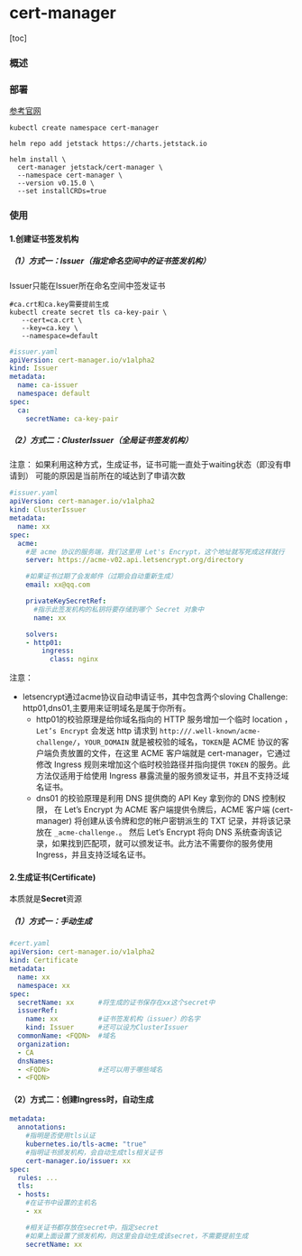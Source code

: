 # cert-manager
[toc]
### 概述
### 部署
[参考官网](https://cert-manager.io/docs/installation/kubernetes/)
```shell
kubectl create namespace cert-manager

helm repo add jetstack https://charts.jetstack.io

helm install \
  cert-manager jetstack/cert-manager \
  --namespace cert-manager \
  --version v0.15.0 \
  --set installCRDs=true
```
### 使用
#### 1.创建证书签发机构
##### （1）方式一：Issuer（指定命名空间中的证书签发机构）
Issuer只能在Issuer所在命名空间中签发证书

```shell
#ca.crt和ca.key需要提前生成
kubectl create secret tls ca-key-pair \
   --cert=ca.crt \    
   --key=ca.key \
   --namespace=default
```
```yaml
#issuer.yaml
apiVersion: cert-manager.io/v1alpha2
kind: Issuer
metadata:
  name: ca-issuer
  namespace: default
spec:
  ca:
    secretName: ca-key-pair
```

##### （2）方式二：ClusterIssuer（全局证书签发机构）
注意：
如果利用这种方式，生成证书，证书可能一直处于waiting状态（即没有申请到）
可能的原因是当前所在的域达到了申请次数
```yaml
#issuer.yaml
apiVersion: cert-manager.io/v1alpha2
kind: ClusterIssuer
metadata:
  name: xx
spec:
  acme:
    #是 acme 协议的服务端，我们这里用 Let's Encrypt，这个地址就写死成这样就行
    server: https://acme-v02.api.letsencrypt.org/directory

    #如果证书过期了会发邮件（过期会自动重新生成）
    email: xx@qq.com

    privateKeySecretRef:
      #指示此签发机构的私钥将要存储到哪个 Secret 对象中
      name: xx    

    solvers:
    - http01:
        ingress:
          class: nginx
```

注意：
* letsencrypt通过acme协议自动申请证书，其中包含两个sloving Challenge: http01,dns01,主要用来证明域名是属于你所有。
  * http01的校验原理是给你域名指向的 HTTP 服务增加一个临时 location ，`Let’s Encrypt` 会发送 http 请求到 `http:///.well-known/acme-challenge/`，`YOUR_DOMAIN` 就是被校验的域名，`TOKEN`是 ACME 协议的客户端负责放置的文件，在这里 ACME 客户端就是 cert-manager，它通过修改 Ingress 规则来增加这个临时校验路径并指向提供 `TOKEN` 的服务。此方法仅适用于给使用 Ingress 暴露流量的服务颁发证书，并且不支持泛域名证书。
  * dns01 的校验原理是利用 DNS 提供商的 API Key 拿到你的 DNS 控制权限， 在 Let’s Encrypt 为 ACME 客户端提供令牌后，ACME 客户端 (cert-manager) 将创建从该令牌和您的帐户密钥派生的 TXT 记录，并将该记录放在 `_acme-challenge.`。 然后 Let’s Encrypt 将向 DNS 系统查询该记录，如果找到匹配项，就可以颁发证书。此方法不需要你的服务使用 Ingress，并且支持泛域名证书。

#### 2.生成证书(Certificate)
本质就是**Secret**资源
##### （1）方式一：手动生成
```yaml
#cert.yaml
apiVersion: cert-manager.io/v1alpha2
kind: Certificate
metadata:
  name: xx
  namespace: xx
spec:
  secretName: xx      #将生成的证书保存在xx这个secret中
  issuerRef:
    name: xx          #证书签发机构（issuer）的名字
    kind: Issuer      #还可以设为ClusterIssuer
  commonName: <FQDN>  #域名
  organization:
  - CA
  dnsNames:
  - <FQDN>            #还可以用于哪些域名
  - <FQDN>
```

#### （2）方式二：创建Ingress时，自动生成
```yaml
metadata:
  annotations:
    #指明是否使用tls认证
    kubernetes.io/tls-acme: "true"
    #指明证书颁发机构，会自动生成tls相关证书
    cert-manager.io/issuer: xx
spec:
  rules: ...
  tls:
  - hosts:
    #在证书中设置的主机名
    - xx

    #相关证书都存放在secret中，指定secret
    #如果上面设置了颁发机构，则这里会自动生成该secret，不需要提前生成
    secretName: xx
```

